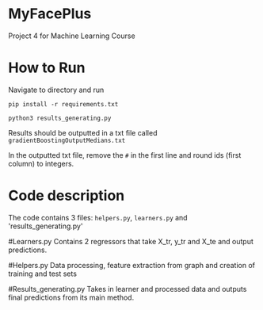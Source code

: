 # MyFacePlus
Project 4 for Machine Learning Course

# How to Run
Navigate to directory and run
 
`pip install -r requirements.txt`

`python3 results_generating.py`

Results should be outputted in a txt file called `gradientBoostingOutputMedians.txt`

In the outputted txt file, remove the `#` in the first line and
round ids (first column) to integers.  

# Code description
The code contains 3 files: `helpers.py`, `learners.py` and 'results_generating.py'

#Learners.py
Contains 2 regressors that take X_tr, y_tr and X_te and output predictions. 

#Helpers.py
Data processing, feature extraction from graph and creation of training and test sets

#Results_generating.py
Takes in learner and processed data and outputs final predictions from its main method.  

 